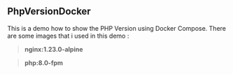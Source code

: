 ## PhpVersionDocker
This is a demo how to show the PHP Version using Docker Compose.
There are some images that i used in this demo :

> **nginx:1.23.0-alpine**

> **php:8.0-fpm**
